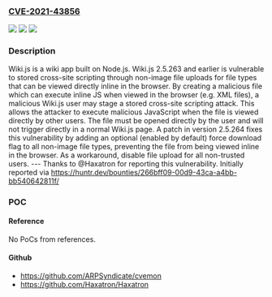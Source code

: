 ### [CVE-2021-43856](https://cve.mitre.org/cgi-bin/cvename.cgi?name=CVE-2021-43856)
![](https://img.shields.io/static/v1?label=Product&message=wiki&color=blue)
![](https://img.shields.io/static/v1?label=Version&message=%3C%202.5.264%20&color=brightgreen)
![](https://img.shields.io/static/v1?label=Vulnerability&message=CWE-79%3A%20Improper%20Neutralization%20of%20Input%20During%20Web%20Page%20Generation%20('Cross-site%20Scripting')&color=brightgreen)

### Description

Wiki.js is a wiki app built on Node.js. Wiki.js 2.5.263 and earlier is vulnerable to stored cross-site scripting through non-image file uploads for file types that can be viewed directly inline in the browser. By creating a malicious file which can execute inline JS when viewed in the browser (e.g. XML files), a malicious Wiki.js user may stage a stored cross-site scripting attack. This allows the attacker to execute malicious JavaScript when the file is viewed directly by other users. The file must be opened directly by the user and will not trigger directly in a normal Wiki.js page. A patch in version 2.5.264 fixes this vulnerability by adding an optional (enabled by default) force download flag to all non-image file types, preventing the file from being viewed inline in the browser. As a workaround, disable file upload for all non-trusted users. --- Thanks to @Haxatron for reporting this vulnerability. Initially reported via https://huntr.dev/bounties/266bff09-00d9-43ca-a4bb-bb540642811f/

### POC

#### Reference
No PoCs from references.

#### Github
- https://github.com/ARPSyndicate/cvemon
- https://github.com/Haxatron/Haxatron


